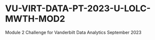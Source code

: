# VU-VIRT-DATA-PT-2023-U-LOLC-MWTH-MOD2
Module 2 Challenge for Vanderbilt Data Analytics September 2023
